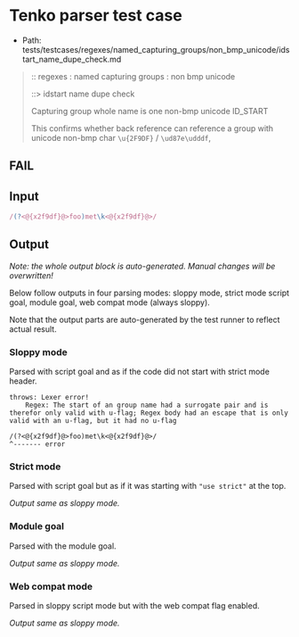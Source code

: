 # Tenko parser test case

- Path: tests/testcases/regexes/named_capturing_groups/non_bmp_unicode/idstart_name_dupe_check.md

> :: regexes : named capturing groups : non bmp unicode
>
> ::> idstart name dupe check
>
> Capturing group whole name is one non-bmp unicode ID_START
>
> This confirms whether back reference can reference a group with unicode non-bmp char `\u{2F9DF}` / `\ud87e\udddf`,

## FAIL

## Input

`````js
/(?<@{x2f9df}@>foo)met\k<@{x2f9df}@>/
`````

## Output

_Note: the whole output block is auto-generated. Manual changes will be overwritten!_

Below follow outputs in four parsing modes: sloppy mode, strict mode script goal, module goal, web compat mode (always sloppy).

Note that the output parts are auto-generated by the test runner to reflect actual result.

### Sloppy mode

Parsed with script goal and as if the code did not start with strict mode header.

`````
throws: Lexer error!
    Regex: The start of an group name had a surrogate pair and is therefor only valid with u-flag; Regex body had an escape that is only valid with an u-flag, but it had no u-flag

/(?<@{x2f9df}@>foo)met\k<@{x2f9df}@>/
^------- error
`````

### Strict mode

Parsed with script goal but as if it was starting with `"use strict"` at the top.

_Output same as sloppy mode._

### Module goal

Parsed with the module goal.

_Output same as sloppy mode._

### Web compat mode

Parsed in sloppy script mode but with the web compat flag enabled.

_Output same as sloppy mode._
